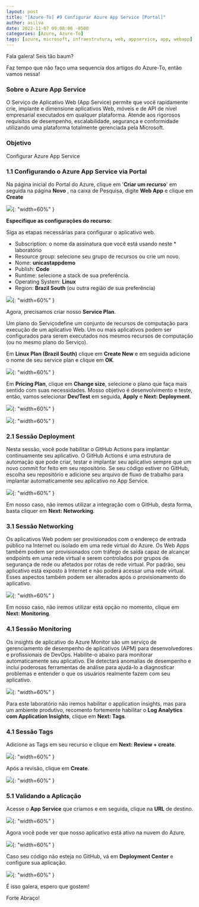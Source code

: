 ```yaml
---
layout: post
title: "[Azure-To] #9 Configurar Azure App Service [Portal]"
author: asilva
date: 2022-11-07 09:00:00 -0500
categories: [Azure, Azure-To]
tags: [azure, microsoft, infraestrutura, web, appservice, app, webapp]
---
```


Fala galera! Seis tão baum?

Faz tempo que não faço uma sequencia dos artigos do Azure-To, então vamos nessa!

### **Sobre o Azure App Service**

O Serviço de Aplicativo Web (App Service) permite que você rapidamente crie, implante e dimensione aplicativos Web, móveis e de API de nível empresarial executados em qualquer plataforma. Atende aos rigorosos requisitos de desempenho, escalabilidade, segurança e conformidade utilizando uma plataforma totalmente gerenciada pela Microsoft.

### **Objetivo**

Configurar Azure App Service

### **1.1 Configurando o Azure App Service via Portal**

Na página inicial do Portal do Azure, clique em '**Criar um recurso**' em seguida na página **Novo** , na caixa de Pesquisa, digite **Web App** e clique em **Create** 

![](/assets/img/43/webapp1.png){: "width=60%" }

**Especifique as configurações do recurso:**

Siga as etapas necessárias para configurar o aplicativo web.

* Subscription: o nome da assinatura que você está usando neste * laboratório
* Resource group: selecione seu grupo de recursos ou crie um novo.
* Nome: **unicastappdemo**
* Publish: **Code**
* Runtime: selecione a stack de sua preferência.
* Operating System: **Linux**
* Region: **Brazil South** (ou outra região de sua preferência)

![](/assets/img/43/webapp2.png){: "width=60%" }

Agora, precisamos criar nosso **Service Plan**.

Um plano do Serviçodefine um conjunto de recursos de computação para execução de um aplicativo Web. Um ou mais aplicativos podem ser configurados para serem executados nos mesmos recursos de computação (ou no mesmo plano do Serviço).

Em **Linux Plan (Brazil South)** clique em **Create New** e em seguida adicione o nome de seu service plan e clique em **OK**.

![](/assets/img/43/webapp3.png){: "width=60%" }

Em **Pricing Plan**, clique em **Change size**, selecione o plano que faça mais sentido com suas necessidades. Mosso objetivo é desenvolvimento e teste, então, vamos selecionar **Dev/Test** em seguida, **Apply** e **Next: Deployment**.

![](/assets/img/43/webapp4.png){: "width=60%" }

![](/assets/img/43/webapp5.png){: "width=60%" }

### **2.1 Sessão Deployment**

Nesta sessão, você pode habilitar o GitHub Actions para implantar continuamente seu aplicativo. O GitHub Actions é uma estrutura de automação que pode criar, testar e implantar seu aplicativo sempre que um novo commit for feito em seu repositório. Se seu código estiver no GitHub, escolha seu repositório e adicione seu arquivo de fluxo de trabalho para implantar automaticamente seu aplicativo no App Service. 

![](/assets/img/43/webapp6.png){: "width=60%" }

Em nosso caso, não iremos utilizar a integração com o GitHub, desta forma, basta cliquer em **Next: Networking**.

### **3.1 Sessão Networking**

Os aplicativos Web podem ser provisionados com o endereço de entrada público na Internet ou isolado em uma rede virtual do Azure. Os Web Apps também podem ser provisionados com tráfego de saída capaz de alcançar endpoints em uma rede virtual e serem controlados por grupos de segurança de rede ou afetados por rotas de rede virtual. Por padrão, seu aplicativo está exposto à Internet e não poderá acessar uma rede virtual. Esses aspectos também podem ser alterados após o provisionamento do aplicativo.

![](/assets/img/43/webapp7.png){: "width=60%" }

Em nosso caso, não iremos utilizar está opção no momento, clique em **Next: Monitoring**.

### **4.1 Sessão Monitoring**

Os insights de aplicativo do Azure Monitor são um serviço de gerenciamento de desempenho de aplicativos (APM) para desenvolvedores e profissionais de DevOps. Habilite-o abaixo para monitorar automaticamente seu aplicativo. Ele detectará anomalias de desempenho e inclui poderosas ferramentas de análise para ajudá-lo a diagnosticar problemas e entender o que os usuários realmente fazem com seu aplicativo. 

![](/assets/img/43/webapp8.png){: "width=60%" }

Para este laboratório não iremos habilitar o application insights, mas para um ambiente produtivo, recomento fortemente habilitar o **Log Analytics com Application Insights**, clique em **Next: Tags**.

### **4.1 Sessão Tags**

Adicione as Tags em seu recurso e clique em **Next: Review + create**.

![](/assets/img/43/webapp9.png){: "width=60%" }

Após a revisão, clique em **Create**.

![](/assets/img/43/webapp10.png){: "width=60%" }

### **5.1 Validando a Aplicação**

Acesse o **App Service** que criamos e em seguida, clique na **URL** de destino.

![](/assets/img/43/webapp11.png){: "width=60%" }

Agora você pode ver que nosso aplicativo está ativo na nuvem do Azure.

![](/assets/img/43/webapp12.png){: "width=60%" }

Caso seu código não esteja no GitHub, vá em **Deployment Center** e configure sua aplicação.

![](/assets/img/43/webapp13.png){: "width=60%" }

É isso galera, espero que gostem!

Forte Abraço!